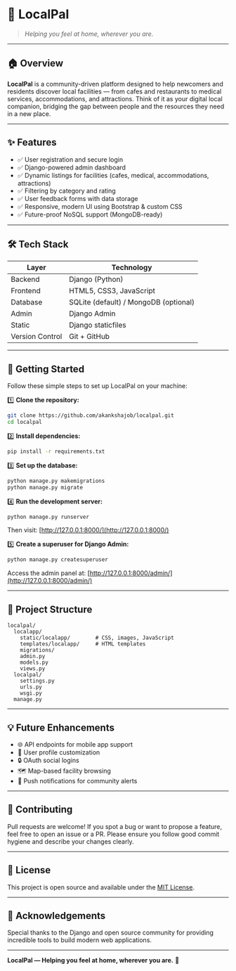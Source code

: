 
# 🌟 LocalPal

> _Helping you feel at home, wherever you are._

---

## 🏠 Overview

**LocalPal** is a community-driven platform designed to help newcomers and residents discover local facilities — from cafes and restaurants to medical services, accommodations, and attractions. Think of it as your digital local companion, bridging the gap between people and the resources they need in a new place.

---

## ✨ Features

- ✅ User registration and secure login
- ✅ Django-powered admin dashboard
- ✅ Dynamic listings for facilities (cafes, medical, accommodations, attractions)
- ✅ Filtering by category and rating
- ✅ User feedback forms with data storage
- ✅ Responsive, modern UI using Bootstrap & custom CSS
- ✅ Future-proof NoSQL support (MongoDB-ready)

---

## 🛠 Tech Stack

| Layer     | Technology                            |
|-----------|---------------------------------------|
| Backend   | Django (Python)                       |
| Frontend  | HTML5, CSS3, JavaScript               |
| Database  | SQLite (default) / MongoDB (optional) |
| Admin     | Django Admin                          |
| Static    | Django staticfiles                    |
| Version Control | Git + GitHub                    |

---

## 🚀 Getting Started

Follow these simple steps to set up LocalPal on your machine:

1️⃣ **Clone the repository:**

```bash
git clone https://github.com/akankshajob/localpal.git
cd localpal
````

2️⃣ **Install dependencies:**

```bash
pip install -r requirements.txt
```

3️⃣ **Set up the database:**

```bash
python manage.py makemigrations
python manage.py migrate
```

4️⃣ **Run the development server:**

```bash
python manage.py runserver
```

Then visit: [http://127.0.0.1:8000/](http://127.0.0.1:8000/)

5️⃣ **Create a superuser for Django Admin:**

```bash
python manage.py createsuperuser
```

Access the admin panel at: [http://127.0.0.1:8000/admin/](http://127.0.0.1:8000/admin/)

---

## 📂 Project Structure

```
localpal/
  localapp/
    static/localapp/        # CSS, images, JavaScript
    templates/localapp/     # HTML templates
    migrations/
    admin.py
    models.py
    views.py
  localpal/
    settings.py
    urls.py
    wsgi.py
  manage.py
```

---

## 💡 Future Enhancements

* 🌐 API endpoints for mobile app support
* 🎯 User profile customization
* 🔒 OAuth social logins
* 🗺️ Map-based facility browsing
* 📨 Push notifications for community alerts

---

## 🤝 Contributing

Pull requests are welcome! If you spot a bug or want to propose a feature, feel free to open an issue or a PR. Please ensure you follow good commit hygiene and describe your changes clearly.

---

## 📄 License

This project is open source and available under the [MIT License](LICENSE).

---

## 🙏 Acknowledgements

Special thanks to the Django and open source community for providing incredible tools to build modern web applications.

---

**LocalPal — Helping you feel at home, wherever you are.** 🏡

